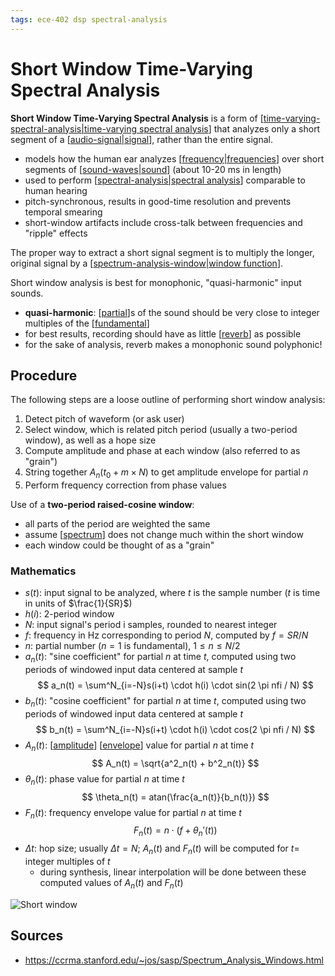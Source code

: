 ```yaml
---
tags: ece-402 dsp spectral-analysis
---
```


# Short Window Time-Varying Spectral Analysis

**Short Window Time-Varying Spectral Analysis** is a form of [[time-varying-spectral-analysis|time-varying spectral analysis]] that analyzes only a short segment of a [[audio-signal|signal]], rather than the entire signal.

- models how the human ear analyzes [[frequency|frequencies]] over short segments of [[sound-waves|sound]] (about 10-20 ms in length)
- used to perform [[spectral-analysis|spectral analysis]] comparable to human hearing
- pitch-synchronous, results in good-time resolution and prevents temporal smearing
- short-window artifacts include cross-talk between frequencies and "ripple" effects

The proper way to extract a short signal segment is to multiply the longer, original signal by a [[spectrum-analysis-window|window function]].

Short window analysis is best for monophonic, "quasi-harmonic" input sounds.

- **quasi-harmonic**: [[partial]]s of the sound should be very close to integer multiples of the [[fundamental]]
- for best results, recording should have as little [[reverb]] as possible
- for the sake of analysis, reverb makes a monophonic sound polyphonic!

## Procedure

The following steps are a loose outline of performing short window analysis:

1. Detect pitch of waveform (or ask user)
2. Select window, which is related pitch period (usually a two-period window), as well as a hope size
3. Compute amplitude and phase at each window (also referred to as "grain")
4. String together $A_n(t_0 + m \times N)$ to get amplitude envelope for partial $n$
5. Perform frequency correction from phase values

Use of a **two-period raised-cosine window**:

- all parts of the period are weighted the same
- assume [[spectrum]] does not change much within the short window
- each window could be thought of as a "grain"

### Mathematics

- $s(t)$: input signal to be analyzed, where $t$ is the sample number ($t$ is time in units of $\frac{1}{SR}$)
- $h(i)$: 2-period window
- $N$: input signal's period i samples, rounded to nearest integer
- $f$: frequency in Hz corresponding to period $N$, computed by $f = SR / N$
- $n$: partial number ($n=1$ is fundamental), $1 \leq n \leq N/2$
- $a_n(t)$: "sine coefficient" for partial $n$ at time $t$, computed using two periods of windowed input data centered at sample $t$
  $$
  a_n(t) = \sum^N_{i=-N}s(i+t) \cdot h(i) \cdot sin(2 \pi nfi / N)
  $$
- $b_n(t)$: "cosine coefficient" for partial $n$ at time $t$, computed using two periods of windowed input data centered at sample $t$
  $$
  b_n(t) = \sum^N_{i=-N}s(i+t) \cdot h(i) \cdot cos(2 \pi nfi / N)
  $$
- $A_n(t)$: [[amplitude]] [[envelope]] value for partial $n$ at time $t$
  $$
  A_n(t) = \sqrt{a^2_n(t) + b^2_n(t)}
  $$
- $\theta_n(t)$: phase value for partial $n$ at time $t$
  $$
  \theta_n(t) = atan(\frac{a_n(t)}{b_n(t)})
  $$
- $F_n(t)$: frequency envelope value for partial $n$ at time $t$
  $$
  F_n(t) = n \cdot (f + \theta_n ' (t))
  $$
- $\Delta t$: hop size; usually $\Delta t = N$; $A_n(t)$ and $F_n(t)$ will be computed for $t =$ integer multiples of $t$
  - during synthesis, linear interpolation will be done between these computed values of $A_n(t)$ and $F_n(t)$

![Short window](/attachments/short-window.png)

## Sources

- <https://ccrma.stanford.edu/~jos/sasp/Spectrum_Analysis_Windows.html>

[//begin]: # "Autogenerated link references for markdown compatibility"
[time-varying-spectral-analysis|time-varying spectral analysis]: time-varying-spectral-analysis "Time-Varying Spectral Analysis"
[audio-signal|signal]: audio-signal "Audio Signal"
[frequency|frequencies]: frequency "Frequency"
[sound-waves|sound]: sound-waves "Sound Waves"
[spectral-analysis|spectral analysis]: spectral-analysis "Spectral Analysis"
[spectrum-analysis-window|window function]: spectrum-analysis-window "Spectrum Analysis Window"
[partial]: partial "Partial"
[fundamental]: fundamental "Fundamental"
[reverb]: reverb "Reverb"
[spectrum]: spectrum "Spectrum"
[amplitude]: amplitude "Amplitude"
[envelope]: envelope "Envelope"
[//end]: # "Autogenerated link references"
